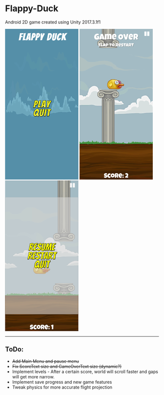 # Flappy-Duck
Android 2D game created using Unity 2017.3.1f1

![alt text](./demo_images/flappydemo1.png "Main Menu")   ![alt text](./demo_images/flappydemo2.png "Game Over")   ![alt text](./demo_images/flappydemo3.png "Pause Menu")

---
## ToDo:
+ ~~Add Main Menu and pause menu~~
+ ~~Fix ScoreText size and GameOverText size (dynamic?)~~
+ Implement levels - After a certain score, world will scroll faster and gaps will get more narrow.
+ Implement save progress and new game features
+ Tweak physics for more accurate flight projection